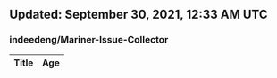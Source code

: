 ## Updated: September 30, 2021, 12:33 AM UTC


### indeedeng/Mariner-Issue-Collector
|**Title**|**Age**|
|:----|:----|
